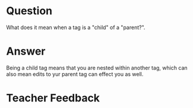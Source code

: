 # Question
What does it mean when a tag is a "child" of a "parent?".

# Answer
Being a child tag means that you are nested within another tag, which can also mean edits to yur parent tag can effect you as well.

# Teacher Feedback